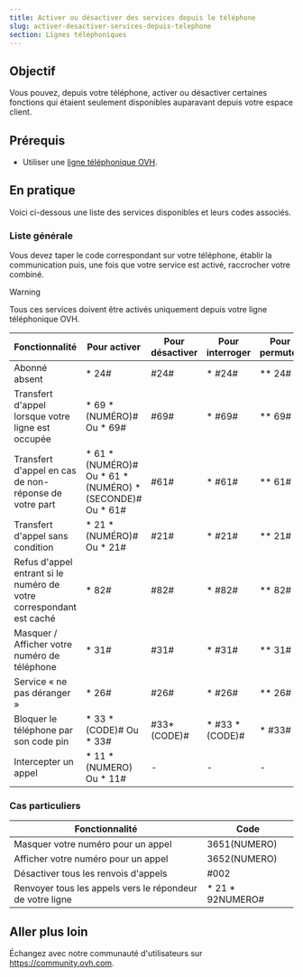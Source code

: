 ```yaml
---
title: Activer ou désactiver des services depuis le téléphone
slug: activer-desactiver-services-depuis-telephone
section: Lignes téléphoniques
---
```


## Objectif

Vous pouvez, depuis votre téléphone, activer ou désactiver certaines fonctions qui étaient seulement disponibles auparavant depuis votre espace client.

## Prérequis

- Utiliser une [ligne téléphonique OVH](https://www.ovhtelecom.fr/telephonie/).

## En pratique

Voici ci-dessous une liste des services disponibles et leurs codes associés.

### Liste générale

Vous devez taper le code correspondant sur votre téléphone, établir la communication puis, une fois que votre service est activé, raccrocher votre combiné.

> [!warning]
>
> Tous ces services doivent être activés uniquement depuis votre ligne téléphonique OVH.
> 

|Fonctionnalité|Pour activer|Pour désactiver|Pour interroger|Pour permuter|
|---|---|---|---|---|
|Abonné absent|* 24#|#24#|* #24#|** 24#|
|Transfert d'appel lorsque votre ligne est occupée|* 69 *(NUMÉRO)# Ou * 69#|#69#|* #69#|** 69#|
|Transfert d'appel en cas de non-réponse de votre part|* 61 * (NUMÉRO)# Ou * 61 * (NUMÉRO) * (SECONDE)# Ou * 61#|#61#|* #61#|** 61#|
|Transfert d'appel sans condition|* 21 * (NUMÉRO)# Ou * 21#|#21#|* #21#|** 21#|
|Refus d'appel entrant si le numéro de votre correspondant est caché|* 82#|#82#|* #82#|** 82#|
|Masquer / Afficher votre numéro de téléphone|* 31#|#31#|* #31#|** 31#|
|Service « ne pas déranger »|* 26#|#26#|* #26#|** 26#|
|Bloquer le téléphone par son code pin|* 33 * (CODE)# Ou * 33#|#33*(CODE)#|* #33 * (CODE)#|* #33#|
|Intercepter un appel|* 11 * (NUMERO) Ou * 11#|-|-|-|


### Cas particuliers


|Fonctionnalité|Code|
|---|---|
|Masquer votre numéro pour un appel|3651(NUMERO)|
|Afficher votre numéro pour un appel|3652(NUMERO)|
|Désactiver tous les renvois d'appels|#002|
|Renvoyer tous les appels vers le répondeur de votre ligne|* 21 * 92NUMERO#|


## Aller plus loin

Échangez avec notre communauté d'utilisateurs sur <https://community.ovh.com>.

